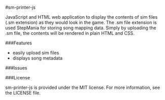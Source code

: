 #sm-printer-js

JavaScript and HTML web application to display the contents of sim files (.sm extension) as they would look in the game. The .sm file extension is used StepMania for storing song mapping data. Simply by uploading the .sm file, the contents will be rendered in plain HTML and CSS.

###Features

- easily upload sim files
- displays song metadata

###Issues

###License

sm-printer-js is provided under the MIT license. For more information, see the LICENSE file.